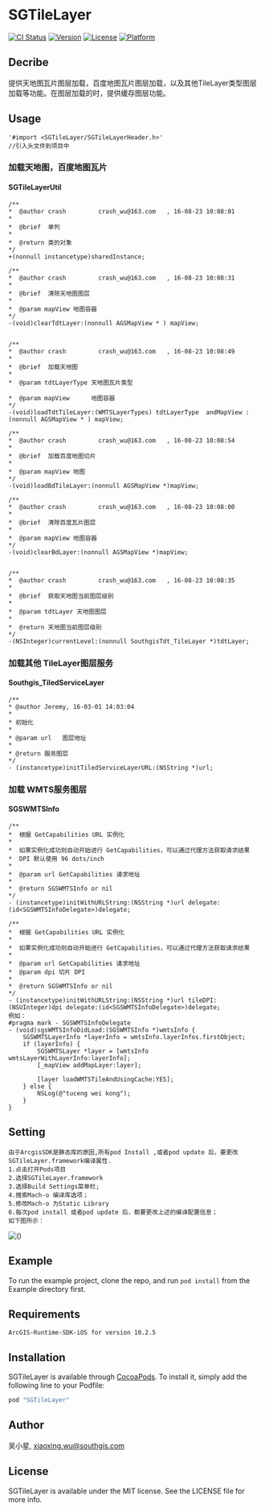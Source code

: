 # SGTileLayer

[![CI Status](http://img.shields.io/travis/吴小星/SGTileLayer.svg?style=flat)](https://travis-ci.org/吴小星/SGTileLayer)
[![Version](https://img.shields.io/cocoapods/v/SGTileLayer.svg?style=flat)](http://cocoapods.org/pods/SGTileLayer)
[![License](https://img.shields.io/cocoapods/l/SGTileLayer.svg?style=flat)](http://cocoapods.org/pods/SGTileLayer)
[![Platform](https://img.shields.io/cocoapods/p/SGTileLayer.svg?style=flat)](http://cocoapods.org/pods/SGTileLayer)

## Decribe
提供天地图瓦片图层加载，百度地图瓦片图层加载，以及其他TileLayer类型图层加载等功能。在图层加载的时，提供缓存图层功能。 

## Usage

    '#import <SGTileLayer/SGTileLayerHeader.h>'
    //引入头文件到项目中

### 加载天地图，百度地图瓦片
#### SGTileLayerUtil
    /**
    *  @author crash         crash_wu@163.com   , 16-08-23 10:08:01
    *
    *  @brief  单列
    *
    *  @return 类的对象
    */
    +(nonnull instancetype)sharedInstance;

    /**
    *  @author crash         crash_wu@163.com   , 16-08-23 10:08:31
    *
    *  @brief  清除天地图图层
    *
    *  @param mapView 地图容器
    */
    -(void)clearTdtLayer:(nonnull AGSMapView * ) mapView;


    /**
    *  @author crash         crash_wu@163.com   , 16-08-23 10:08:49
    *
    *  @brief  加载天地图
    *
    *  @param tdtLayerType 天地图瓦片类型

    *  @param mapView      地图容器
    */
    -(void)loadTdtTileLayer:(WMTSLayerTypes) tdtLayerType  andMapView :(nonnull AGSMapView * ) mapView;

    /**
    *  @author crash         crash_wu@163.com   , 16-08-23 10:08:54
    *
    *  @brief  加载百度地图切片
    *
    *  @param mapView 地图
    */
    -(void)loadBdTileLayer:(nonnull AGSMapView *)mapView;

    /**
    *  @author crash         crash_wu@163.com   , 16-08-23 10:08:00
    *
    *  @brief  清除百度瓦片图层
    *
    *  @param mapView 地图容器
    */
    -(void)clearBdLayer:(nonnull AGSMapView *)mapView;


    /**
    *  @author crash         crash_wu@163.com   , 16-08-23 10:08:35
    *
    *  @brief  获取天地图当前图层级别
    *
    *  @param tdtLayer 天地图图层
    *
    *  @return 天地图当前图层级别
    */
    -(NSInteger)currentLevel:(nonnull SouthgisTdt_TileLayer *)tdtLayer;
    
### 加载其他 TileLayer图层服务
#### Southgis_TiledServiceLayer
    /**
    * @author Jeremy, 16-03-01 14:03:04
    *
    * 初始化
    *
    * @param url   图层地址
    *
    * @return 服务图层
    */
    - (instancetype)initTiledServiceLayerURL:(NSString *)url;

### 加载 WMTS服务图层
#### SGSWMTSInfo
    /**
    *  根据 GetCapabilities URL 实例化
    *
    *  如果实例化成功则自动开始进行 GetCapabilities，可以通过代理方法获取请求结果
    *  DPI 默认使用 96 dots/inch
    *
    *  @param url GetCapabilities 请求地址
    *
    *  @return SGSWMTSInfo or nil
    */
    - (instancetype)initWithURLString:(NSString *)url delegate:(id<SGSWMTSInfoDelegate>)delegate;

    /**
    *  根据 GetCapabilities URL 实例化
    *
    *  如果实例化成功则自动开始进行 GetCapabilities，可以通过代理方法获取请求结果
    *
    *  @param url GetCapabilities 请求地址
    *  @param dpi 切片 DPI
    *
    *  @return SGSWMTSInfo or nil
    */
    - (instancetype)initWithURLString:(NSString *)url tileDPI:(NSUInteger)dpi delegate:(id<SGSWMTSInfoDelegate>)delegate;
    例如：
    #pragma mark - SGSWMTSInfoDelegate
    - (void)sgsWMTSInfoDidLoad:(SGSWMTSInfo *)wmtsInfo {
        SGSWMTSLayerInfo *layerInfo = wmtsInfo.layerInfos.firstObject;
        if (layerInfo) {
            SGSWMTSLayer *layer = [wmtsInfo wmtsLayerWithLayerInfo:layerInfo];
            [_mapView addMapLayer:layer];

            [layer loadWMTSTileAndUsingCache:YES];
        } else {
            NSLog(@"tuceng wei kong");
        }
    }
## Setting
    由于ArcgisSDK是静态库的原因,所有pod Install ,或者pod update 后，要更改SGTileLayer.framework编译属性.
    1.点击打开Pods项目
    2.选择SGTileLayer.framework 
    3.选择Build Settings菜单栏;
    4.搜索Mach-o 编译库选项；
    5.修改Mach-o 为Static Library
    6.每次pod install 或者pod update 后，都要更改上述的编译配置信息；
    如下图所示：
    
![()](http://images.cnblogs.com/cnblogs_com/crash-wu/875488/o_AAFAA780-2095-467B-B442-F5A3159C2777.png)
     

## Example

To run the example project, clone the repo, and run `pod install` from the Example directory first.

## Requirements
    ArcGIS-Runtime-SDK-iOS for version 10.2.5

## Installation

SGTileLayer is available through [CocoaPods](http://cocoapods.org). To install
it, simply add the following line to your Podfile:

```ruby
pod "SGTileLayer"
```

## Author

吴小星, xiaoxing.wu@southgis.com

## License

SGTileLayer is available under the MIT license. See the LICENSE file for more info.
